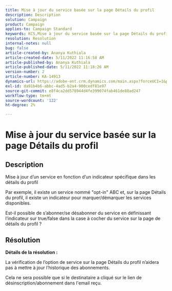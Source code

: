 ```yaml
---
title: Mise à jour du service basée sur la page Détails du profil
description: Description
solution: Campaign
product: Campaign
applies-to: Campaign Standard
keywords: KCS,Mise à jour du service basée sur la page Détails du profil
resolution: Resolution
internal-notes: null
bug: false
article-created-by: Ananya Kuthiala
article-created-date: 5/11/2022 11:16:58 AM
article-published-by: Ananya Kuthiala
article-published-date: 5/11/2022 11:18:26 AM
version-number: 2
article-number: KA-14913
dynamics-url: https://adobe-ent.crm.dynamics.com/main.aspx?forceUCI=1&pagetype=entityrecord&etn=knowledgearticle&id=9bbe52db-1bd1-ec11-a7b5-0022480a8e40
exl-id: da91b4b6-abbc-4ad5-b2a4-900cedf81e97
source-git-commit: e8f4ca2dd578944d4fe399074fab461de88ad247
workflow-type: tm+mt
source-wordcount: '122'
ht-degree: 2%

---
```


# Mise à jour du service basée sur la page Détails du profil

## Description


Mise à jour d’un service en fonction d’un indicateur spécifique dans les détails du profil



Par exemple, il existe un service nommé &quot;opt-in&quot; ABC et, sur la page Détails du profil, il existe un indicateur pour marquer/démarquer les services disponibles.

Est-il possible de s’abonner/se désabonner du service en définissant l’indicateur sur true/false dans la case à cocher du service sur la page de détails du profil ?
















## Résolution


<b>Détails de la résolution :</b>



La vérification de l’option de service sur la page Détails du profil n’aidera pas à mettre à jour l’historique des abonnements.

Cela ne sera possible que si le destinataire a cliqué sur le lien de désinscription/abonnement dans l&#39;email reçu.
